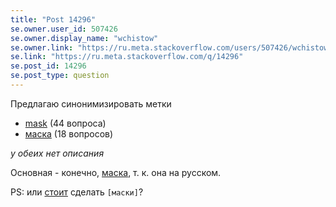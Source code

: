 ```yaml
---
title: "Post 14296"
se.owner.user_id: 507426
se.owner.display_name: "wchistow"
se.owner.link: "https://ru.meta.stackoverflow.com/users/507426/wchistow"
se.link: "https://ru.meta.stackoverflow.com/q/14296"
se.post_id: 14296
se.post_type: question
---
```

<p>Предлагаю синонимизировать метки</p>
<ul>
<li><a href="https://ru.stackoverflow.com/questions/tagged/mask" class="s-tag post-tag" title="показать вопросы с меткой [mask]" aria-label="показать вопросы с меткой [mask]" rel="tag" aria-labelledby="tag-mask-tooltip-container" data-tag-menu-origin="Unknown">mask</a> (44 вопроса)</li>
<li><a href="https://ru.stackoverflow.com/questions/tagged/%d0%bc%d0%b0%d1%81%d0%ba%d0%b0" class="s-tag post-tag" title="показать вопросы с меткой [маска]" aria-label="показать вопросы с меткой [маска]" rel="tag" aria-labelledby="tag-маска-tooltip-container" data-tag-menu-origin="Unknown">маска</a> (18 вопросов)</li>
</ul>
<p><em>у обеих нет описания</em></p>
<p>Основная - конечно, <a href="https://ru.stackoverflow.com/questions/tagged/%d0%bc%d0%b0%d1%81%d0%ba%d0%b0" class="s-tag post-tag" title="показать вопросы с меткой [маска]" aria-label="показать вопросы с меткой [маска]" rel="tag" aria-labelledby="tag-маска-tooltip-container" data-tag-menu-origin="Unknown">маска</a>, т. к. она на русском.</p>
<p>PS: или <a href="https://ru.meta.stackoverflow.com/q/327">стоит</a> сделать <code>[маски]</code>?</p>
